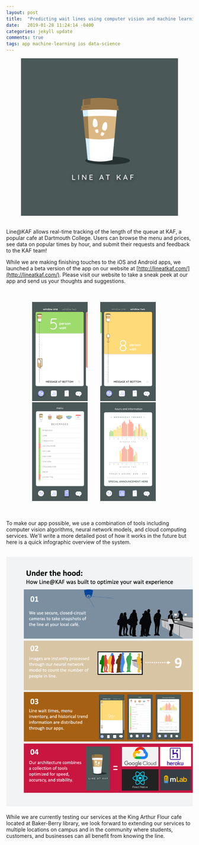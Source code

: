 ```yaml
---
layout: post
title:  "Predicting wait lines using computer vision and machine learning"
date:   2019-01-28 11:24:14 -0400
categories: jekyll update
comments: true
tags: app machine-learning ios data-science
---
```

<figure>
<div style="text-align:center">
  <img src="/assets/post20190128/main.png" width="750">
  </div><br>
</figure>

Line@KAF allows real-time tracking of the length of the queue at KAF, a popular cafe at Dartmouth College. Users can browse the menu and prices, see data on popular times by hour, and submit their requests and feedback to the KAF team!

While we are making finishing touches to the iOS and Android apps, we launched a beta version of the app
on our website at [http://lineatkaf.com/](http://lineatkaf.com/).
Please visit our website to take a sneak peek at our app and send us your thoughts and suggestions.  

<br>
<br>

<div style="text-align:center;">
<img src="/assets/post20190128/img1.png" width="150" style="margin-right:30px;">    
<img src="/assets/post20190128/img2.png" width="150" style="margin-right:30px;">  
<img src="/assets/post20190128/img3.png" width="150" style="margin-right:30px;">  
<img src="/assets/post20190128/img4.png" width="150" style="margin-right:30px;">  
</div>
<br>
<br>


To make our app possible, we use a combination of tools including computer vision algorithms, neural network models, and cloud computing services. We'll write a more detailed post of how it works in the future but here is a quick infographic overview of the system.
<br>
<br>
<div style="text-align:center;">
<img src="/assets/post20190128/infographic.png" width="1080" style="margin-right:30px;">    
</div>
<br>
While we are currently testing our services at the King Arthur Flour cafe located at Baker-Berry library,
we look forward to extending our services to multiple locations on campus and in the community where students,
customers, and businesses can all benefit from knowing the line.
